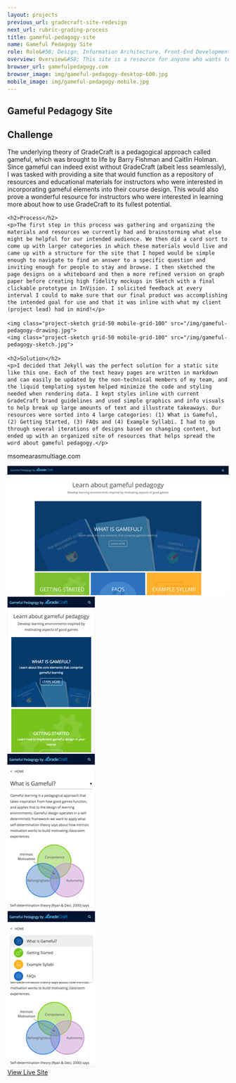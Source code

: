 ```yaml
---
layout: projects
previous_url: gradecraft-site-redesign
next_url: rubric-grading-process
title: gameful-pedagogy-site
name: Gameful Pedagogy Site
role: Role&#58; Design, Information Architecture, Front-End Development
overview: Overview&#58; This site is a resource for anyone who wants to learn more about gameful pedagogy and how to implement elements of good games in their course design.
browser_url: gamefulpedagogy.com
browser_image: img/gameful-pedagogy-desktop-600.jpg
mobile_image: img/gameful-pedagogy-mobile.jpg
---
```


<section class="project-page section grid-container">
 <div class="section-header grid-100"><h1>Gameful Pedagogy Site</h1></div>

 <div class="omeara-project project-data">
  <div class="case-study challenge grid-100 tablet-grid-100">
    <h2>Challenge</h2>
    <p>The underlying theory of GradeCraft is a pedagogical approach called gameful, which was brought to life by Barry Fishman and Caitlin Holman. Since gameful can indeed exist without GradeCraft (albeit less seamlessly), I was tasked with providing a site that would function as a repository of resources and educational materials for instructors who were interested in incorporating gameful elements into their course design. This would also prove a wonderful resource for instructors who were interested in learning more about how to use GradeCraft to its fullest potential.</p>

    <h2>Process</h2>
    <p>The first step in this process was gathering and organizing the materials and resources we currently had and brainstorming what else might be helpful for our intended audience. We then did a card sort to come up with larger categories in which these materials would live and came up with a structure for the site that I hoped would be simple enough to navigate to find an answer to a specific question and inviting enough for people to stay and browse. I then sketched the page designs on a whiteboard and then a more refined version on graph paper before creating high fidelity mockups in Sketch with a final clickable prototype in InVision. I solicited feedback at every interval I could to make sure that our final product was accomplishing the intended goal for use and that it was inline with what my client (project lead) had in mind!</p>

    <img class="project-sketch grid-50 mobile-grid-100" src="/img/gameful-pedagogy-drawing.jpg">
    <img class="project-sketch grid-50 mobile-grid-100" src="/img/gameful-pedagogy-sketch.jpg">

    <h2>Solution</h2>
    <p>I decided that Jekyll was the perfect solution for a static site like this one. Each of the text heavy pages are written in markdown and can easily be updated by the non-technical members of my team, and the liquid templating system helped minimize the code and styling needed when rendering data. I kept styles inline with current GradeCraft brand guidelines and used simple graphics and info visuals to help break up large amounts of text and illustrate takeaways. Our resources were sorted into 4 large categories: (1) What is Gameful, (2) Getting Started, (3) FAQs and (4) Example Syllabi. I had to go through several iterations of designs based on changing content, but ended up with an organized site of resources that helps spread the word about gameful pedagogy.</p>
  </div>
   <div class="project-example grid-100 center-align">
    <div class="browser browser-window">
      <span class="browser-buttons"></span><span class="browser-buttons"></span ><span class="browser-buttons"></span>
        <div class="browser-top"><p>msomearasmultiage.com</p></div>
        <div class="window-screen"><img src="/img/gameful-pedagogy-desktop-600.jpg"></div>
        </div>
   </div>
  </div>


  <div class="center-align mobile-project-example-wrap grid-100 mobile-grid-100">
   <div class="mobile-project-example mobile-grid-33 tablet-grid-33">
     <div class="mobile-project iphone-5s">
            <div class="top-phone"></div>
            <div class="screen"><img src="/img/gameful-pedagogy-mobile.jpg"></div>
            <div class="bottom-phone"></div>
   </div>
   </div>
   <div class="mobile-project-example mobile-grid-33 tablet-grid-33">
     <div class="mobile-project iphone-5s">
            <div class="top-phone"></div>
            <div class="screen"><img src="/img/gameful-pedagogy-mobile-2.jpg"></div>
            <div class="bottom-phone"></div>
          </div>
   </div>
     <div class="mobile-project-example mobile-grid-33 tablet-grid-33">
     <div class="mobile-project iphone-5s">
            <div class="top-phone"></div>
            <div class="screen"><img src="/img/gameful-pedagogy-mobile-3.jpg"></div>
            <div class="bottom-phone"></div>
          </div>
   </div>
   </div>

 <div class="wrap-button center-align">
     <a class="button live-site" href="http://gamefulpedagogy.com/" target="_blank">View Live Site</a>
</div>
</section>
